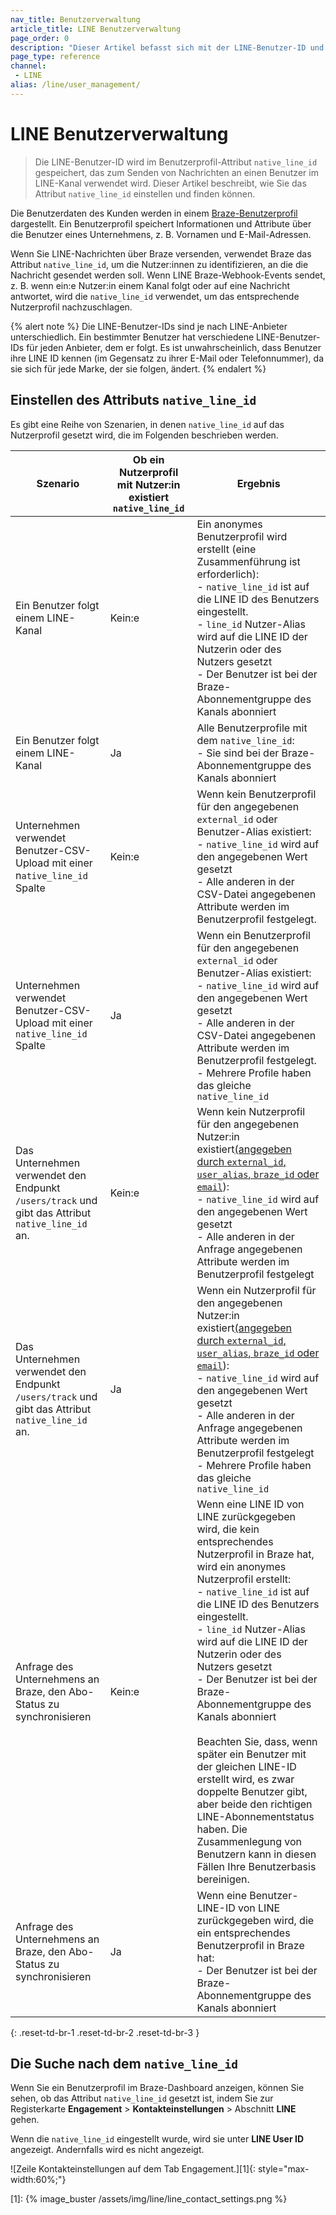 ```yaml
---
nav_title: Benutzerverwaltung
article_title: LINE Benutzerverwaltung
page_order: 0
description: "Dieser Artikel befasst sich mit der LINE-Benutzer-ID und wie Sie diese festlegen."
page_type: reference
channel:
 - LINE
alias: /line/user_management/
---
```


# LINE Benutzerverwaltung

> Die LINE-Benutzer-ID wird im Benutzerprofil-Attribut `native_line_id` gespeichert, das zum Senden von Nachrichten an einen Benutzer im LINE-Kanal verwendet wird. Dieser Artikel beschreibt, wie Sie das Attribut `native_line_id` einstellen und finden können.

Die Benutzerdaten des Kunden werden in einem [Braze-Benutzerprofil]({{site.baseurl}}/user_guide/data/user_data_collection/user_profile_lifecycle/) dargestellt. Ein Benutzerprofil speichert Informationen und Attribute über die Benutzer eines Unternehmens, z. B. Vornamen und E-Mail-Adressen. 

Wenn Sie LINE-Nachrichten über Braze versenden, verwendet Braze das Attribut `native_line_id`, um die Nutzer:innen zu identifizieren, an die die Nachricht gesendet werden soll. Wenn LINE Braze-Webhook-Events sendet, z. B. wenn ein:e Nutzer:in einem Kanal folgt oder auf eine Nachricht antwortet, wird die `native_line_id` verwendet, um das entsprechende Nutzerprofil nachzuschlagen.

{% alert note %}
Die LINE-Benutzer-IDs sind je nach LINE-Anbieter unterschiedlich. Ein bestimmter Benutzer hat verschiedene LINE-Benutzer-IDs für jeden Anbieter, dem er folgt. Es ist unwahrscheinlich, dass Benutzer ihre LINE ID kennen (im Gegensatz zu ihrer E-Mail oder Telefonnummer), da sie sich für jede Marke, der sie folgen, ändert.
{% endalert %}

## Einstellen des Attributs `native_line_id`

Es gibt eine Reihe von Szenarien, in denen `native_line_id` auf das Nutzerprofil gesetzt wird, die im Folgenden beschrieben werden.

| Szenario | Ob ein Nutzerprofil mit Nutzer:in existiert `native_line_id` | Ergebnis |
| --- | --- | --- |
|Ein Benutzer folgt einem LINE-Kanal | Kein:e| Ein anonymes Benutzerprofil wird erstellt (eine Zusammenführung ist erforderlich):<br> - `native_line_id` ist auf die LINE ID des Benutzers eingestellt. <br>- `line_id` Nutzer-Alias wird auf die LINE ID der Nutzerin oder des Nutzers gesetzt<br>\- Der Benutzer ist bei der Braze-Abonnementgruppe des Kanals abonniert |
|Ein Benutzer folgt einem LINE-Kanal| Ja | Alle Benutzerprofile mit dem `native_line_id`:<br>\- Sie sind bei der Braze-Abonnementgruppe des Kanals abonniert|
|Unternehmen verwendet Benutzer-CSV-Upload mit einer n`ative_line_id` Spalte| Kein:e| Wenn kein Benutzerprofil für den angegebenen `external_id` oder Benutzer-Alias existiert:<br>- `native_line_id` wird auf den angegebenen Wert gesetzt<br> \- Alle anderen in der CSV-Datei angegebenen Attribute werden im Benutzerprofil festgelegt.|
|Unternehmen verwendet Benutzer-CSV-Upload mit einer `native_line_id` Spalte | Ja | Wenn ein Benutzerprofil für den angegebenen `external_id` oder Benutzer-Alias existiert:<br>- `native_line_id` wird auf den angegebenen Wert gesetzt<br>\- Alle anderen in der CSV-Datei angegebenen Attribute werden im Benutzerprofil festgelegt.<br>\- Mehrere Profile haben das gleiche `native_line_id` |
| Das Unternehmen verwendet den Endpunkt `/users/track` und gibt das Attribut `native_line_id` an. | Kein:e | Wenn kein Nutzerprofil für den angegebenen Nutzer:in existiert[(angegeben durch `external_id`, `user_alias`, `braze_id` oder `email`]({{site.baseurl}}/api/objects_filters/user_attributes_object/)):<br>- `native_line_id` wird auf den angegebenen Wert gesetzt<br>\- Alle anderen in der Anfrage angegebenen Attribute werden im Benutzerprofil festgelegt |
| Das Unternehmen verwendet den Endpunkt `/users/track` und gibt das Attribut `native_line_id` an. | Ja | Wenn ein Nutzerprofil für den angegebenen Nutzer:in existiert[(angegeben durch `external_id`, `user_alias`, `braze_id` oder `email`]({{site.baseurl}}/api/objects_filters/user_attributes_object/)):<br>- `native_line_id` wird auf den angegebenen Wert gesetzt<br>\- Alle anderen in der Anfrage angegebenen Attribute werden im Benutzerprofil festgelegt<br>\- Mehrere Profile haben das gleiche `native_line_id` |
| Anfrage des Unternehmens an Braze, den Abo-Status zu synchronisieren | Kein:e | Wenn eine LINE ID von LINE zurückgegeben wird, die kein entsprechendes Nutzerprofil in Braze hat, wird ein anonymes Nutzerprofil erstellt:<br>- `native_line_id` ist auf die LINE ID des Benutzers eingestellt.<br>- `line_id` Nutzer-Alias wird auf die LINE ID der Nutzerin oder des Nutzers gesetzt<br>\- Der Benutzer ist bei der Braze-Abonnementgruppe des Kanals abonniert<br><br>Beachten Sie, dass, wenn später ein Benutzer mit der gleichen LINE-ID erstellt wird, es zwar doppelte Benutzer gibt, aber beide den richtigen LINE-Abonnementstatus haben. Die Zusammenlegung von Benutzern kann in diesen Fällen Ihre Benutzerbasis bereinigen. |
| Anfrage des Unternehmens an Braze, den Abo-Status zu synchronisieren | Ja | Wenn eine Benutzer-LINE-ID von LINE zurückgegeben wird, die ein entsprechendes Benutzerprofil in Braze hat:<br>\- Der Benutzer ist bei der Braze-Abonnementgruppe des Kanals abonniert |
{: .reset-td-br-1 .reset-td-br-2 .reset-td-br-3 }

## Die Suche nach dem `native_line_id`

Wenn Sie ein Benutzerprofil im Braze-Dashboard anzeigen, können Sie sehen, ob das Attribut `native_line_id` gesetzt ist, indem Sie zur Registerkarte **Engagement** > **Kontakteinstellungen** > Abschnitt **LINE** gehen.

Wenn die `native_line_id` eingestellt wurde, wird sie unter **LINE User ID** angezeigt. Andernfalls wird es nicht angezeigt.

![Zeile Kontakteinstellungen auf dem Tab Engagement.][1]{: style="max-width:60%;"}

[1]: {% image_buster /assets/img/line/line_contact_settings.png %}